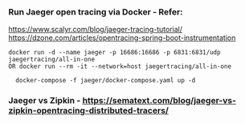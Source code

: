 ### Run Jaeger open tracing via Docker - Refer: 
  https://www.scalyr.com/blog/jaeger-tracing-tutorial/  
  https://dzone.com/articles/opentracing-spring-boot-instrumentation

```
docker run -d --name jaeger -p 16686:16686 -p 6831:6831/udp jaegertracing/all-in-one
OR docker run --rm -it --network=host jaegertracing/all-in-one

  docker-compose -f jaeger/docker-compose.yaml up -d

```

### Jaeger vs Zipkin - https://sematext.com/blog/jaeger-vs-zipkin-opentracing-distributed-tracers/